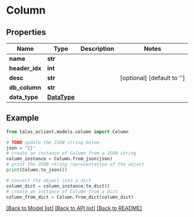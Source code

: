 # Column


## Properties

Name | Type | Description | Notes
------------ | ------------- | ------------- | -------------
**name** | **str** |  | 
**header_idx** | **int** |  | 
**desc** | **str** |  | [optional] [default to '']
**db_column** | **str** |  | 
**data_type** | [**DataType**](DataType.md) |  | 

## Example

```python
from talos_aclient.models.column import Column

# TODO update the JSON string below
json = "{}"
# create an instance of Column from a JSON string
column_instance = Column.from_json(json)
# print the JSON string representation of the object
print(Column.to_json())

# convert the object into a dict
column_dict = column_instance.to_dict()
# create an instance of Column from a dict
column_from_dict = Column.from_dict(column_dict)
```
[[Back to Model list]](../README.md#documentation-for-models) [[Back to API list]](../README.md#documentation-for-api-endpoints) [[Back to README]](../README.md)


